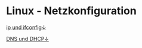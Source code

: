 # Linux - Netzkonfiguration

[ip und ifconfig↓](ip-und-ifconfig.md)

[DNS und DHCP↓](dns-und-dhcp.md)

